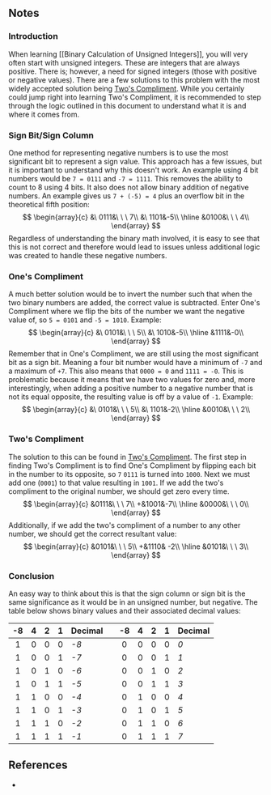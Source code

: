 ## Notes
### Introduction
When learning [[Binary Calculation of Unsigned Integers]], you will very often start with unsigned integers. These are integers that are always positive. There is; however, a need for signed integers (those with positive or negative values). There are a few solutions to this problem with the most widely accepted solution being [Two's Compliment](https://en.wikipedia.org/wiki/Two%27s_complement). While you certainly could jump right into learning Two's Compliment, it is recommended to step through the logic outlined in this document to understand what it is and where it comes from. 
### Sign Bit/Sign Column
One method for representing negative numbers is to use the most significant bit to represent a sign value. This approach has a few issues, but it is important to understand why this doesn't work. An example using 4 bit numbers would be `7 = 0111` and `-7 = 1111`. This removes the ability to count to 8 using 4 bits. It also does not allow binary addition of negative numbers. An example gives us `7 + (-5) = 4` plus an overflow bit in the theoretical fifth position:
$$
\begin{array}{c}
&\ 0111&\ \ \ 7\\
&\ 1101&-5\\
\hline
&0100&\ \ \ 4\\
\end{array}
$$
Regardless of understanding the binary math involved, it is easy to see that this is not correct and therefore would lead to issues unless additional logic was created to handle these negative numbers. 
### One's Compliment
A much better solution would be to invert the number such that when the two binary numbers are added, the correct value is subtracted. Enter One's Compliment where we flip the bits of the number we want the negative value of, so `5 = 0101` and `-5 = 1010`. Example:
$$
\begin{array}{c}
&\ 0101&\ \ \ 5\\
&\ 1010&-5\\
\hline
&1111&-0\\
\end{array}
$$
Remember that in One's Compliment, we are still using the most significant bit as a sign bit. Meaning a four bit number would have a minimum of `-7` and a maximum of `+7`. This also means that `0000 = 0` and `1111 = -0`. This is problematic because it means that we have two values for zero and, more interestingly, when adding a positive number to a negative number that is not its equal opposite, the resulting value is off by a value of `-1`. Example:
$$
\begin{array}{c}
&\ 0101&\ \ \ 5\\
&\ 1101&-2\\
\hline
&0010&\ \ \ 2\\
\end{array}
$$
### Two's Compliment
The solution to this can be found in [Two's Compliment](https://en.wikipedia.org/wiki/Two%27s_complement). The first step in finding Two's Compliment is to find One's Compliment by flipping each bit in the number to its opposite, so `7` `0111` is turned into `1000`. Next we must add one (`0001`) to that value  resulting in `1001`. If we add the two's compliment to the original number, we should get zero every time. 
$$
\begin{array}{c}
&0111&\ \ \ 7\\
+&1001&-7\\
\hline
&0000&\ \ \ 0\\
\end{array}
$$
Additionally, if we add the two's compliment of a number to any other number, we should get the correct resultant value: 
$$
\begin{array}{c}
&0101&\ \ \ 5\\
+&1110& -2\\
\hline
&0101&\ \ \ 3\\
\end{array}
$$
### Conclusion
An easy way to think about this is that the sign column or sign bit is the same significance as it would be in an unsigned number, but negative. The table below shows binary values and their associated decimal values:

| -8  |  4  |  2  |  1  | Decimal |     | -8  |  4  |  2  |  1  | Decimal |
| :-: | :-: | :-: | :-: | ------- | --- | :-: | :-: | :-: | :-: | ------- |
|  1  |  0  |  0  |  0  | *-8*    |     |  0  |  0  |  0  |  0  | *0*     |
|  1  |  0  |  0  |  1  | *-7*    |     |  0  |  0  |  0  |  1  | *1*     |
|  1  |  0  |  1  |  0  | *-6*    |     |  0  |  0  |  1  |  0  | *2*     |
|  1  |  0  |  1  |  1  | *-5*    |     |  0  |  0  |  1  |  1  | *3*     |
|  1  |  1  |  0  |  0  | *-4*    |     |  0  |  1  |  0  |  0  | *4*     |
|  1  |  1  |  0  |  1  | *-3*    |     |  0  |  1  |  0  |  1  | *5*     |
|  1  |  1  |  1  |  0  | *-2*    |     |  0  |  1  |  1  |  0  | *6*     |
|  1  |  1  |  1  |  1  | *-1*    |     |  0  |  1  |  1  |  1  | *7*     |
## References
- 